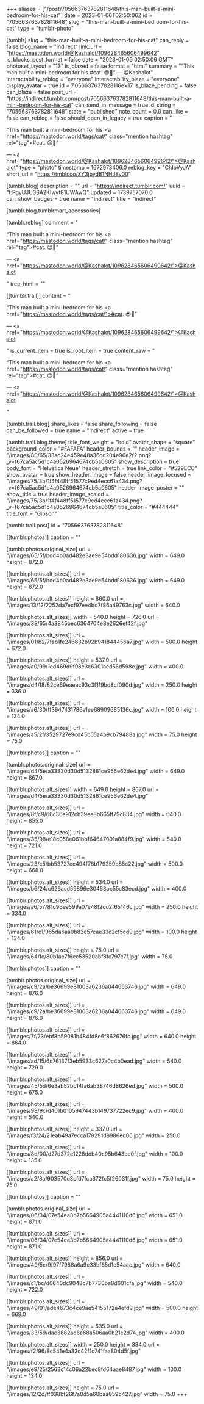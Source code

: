 +++
aliases = ["/post/705663763782811648/this-man-built-a-mini-bedroom-for-his-cat"]
date = 2023-01-06T02:50:06Z
id = "705663763782811648"
slug = "this-man-built-a-mini-bedroom-for-his-cat"
type = "tumblr-photo"

[tumblr]
slug = "this-man-built-a-mini-bedroom-for-his-cat"
can_reply = false
blog_name = "indirect"
link_url = "https://mastodon.world/@Kashalot/109628465606499642"
is_blocks_post_format = false
date = "2023-01-06 02:50:06 GMT"
photoset_layout = "13"
is_blazed = false
format = "html"
summary = "“This man built a mini-bedroom for his #cat. 😍🫶” — @Kashalot"
interactability_reblog = "everyone"
interactability_blaze = "everyone"
display_avatar = true
id = 7.056637637828116e+17
is_blaze_pending = false
can_blaze = false
post_url = "https://indirect.tumblr.com/post/705663763782811648/this-man-built-a-mini-bedroom-for-his-cat"
can_send_in_message = true
id_string = "705663763782811648"
state = "published"
note_count = 0.0
can_like = false
can_reblog = false
should_open_in_legacy = true
caption = "<p>“This man built a mini-bedroom for his <a href=\"https://mastodon.world/tags/cat\" class=\"mention hashtag\" rel=\"tag\">#cat</a>. 😍🫶”</p> — <a href=\"https://mastodon.world/@Kashalot/109628465606499642\">@Kashalot</a>"
type = "photo"
timestamp = 1672973406.0
reblog_key = "ChIpVyJA"
short_url = "https://tmblr.co/ZY3jbydB1NHJ8y00"

[tumblr.blog]
description = ""
url = "https://indirect.tumblr.com/"
uuid = "t:PgyUJU3SA2Klwyt81UWAwQ"
updated = 1739757070.0
can_show_badges = true
name = "indirect"
title = "indirect"

[tumblr.blog.tumblrmart_accessories]

[tumblr.reblog]
comment = "<p><p>“This man built a mini-bedroom for his <a href=\"https://mastodon.world/tags/cat\" class=\"mention hashtag\" rel=\"tag\">#cat</a>. 😍🫶”</p> — <a href=\"https://mastodon.world/@Kashalot/109628465606499642\">@Kashalot</a></p>"
tree_html = ""

[[tumblr.trail]]
content = "<p><p>&ldquo;This man built a mini-bedroom for his <a href=\"https://mastodon.world/tags/cat\">#cat</a>. &#128525;&#129782;&rdquo;</p> &mdash; <a href=\"https://mastodon.world/@Kashalot/109628465606499642\">@Kashalot</a></p>"
is_current_item = true
is_root_item = true
content_raw = "<p><p>“This man built a mini-bedroom for his <a href=\"https://mastodon.world/tags/cat\" class=\"mention hashtag\" rel=\"tag\">#cat</a>. 😍🫶”</p> — <a href=\"https://mastodon.world/@Kashalot/109628465606499642\">@Kashalot</a></p>"

[tumblr.trail.blog]
share_likes = false
share_following = false
can_be_followed = true
name = "indirect"
active = true

[tumblr.trail.blog.theme]
title_font_weight = "bold"
avatar_shape = "square"
background_color = "#FAFAFA"
header_bounds = ""
header_image = "/images/80/65/33ac24e459e48a36cd204e96e2f2.png?_v=f67ca5ac5d1c4a0526964674cb5a0605"
show_description = true
body_font = "Helvetica Neue"
header_stretch = true
link_color = "#529ECC"
show_avatar = true
show_header_image = false
header_image_focused = "/images/75/3b/1f4f448ff51577c9ed4ecc61a434.png?_v=f67ca5ac5d1c4a0526964674cb5a0605"
header_image_poster = ""
show_title = true
header_image_scaled = "/images/75/3b/1f4f448ff51577c9ed4ecc61a434.png?_v=f67ca5ac5d1c4a0526964674cb5a0605"
title_color = "#444444"
title_font = "Gibson"

[tumblr.trail.post]
id = "705663763782811648"

[[tumblr.photos]]
caption = ""

[tumblr.photos.original_size]
url = "/images/65/5f/bdd4b0ad482e3ae9e54bdd180636.jpg"
width = 649.0
height = 872.0

[[tumblr.photos.alt_sizes]]
url = "/images/65/5f/bdd4b0ad482e3ae9e54bdd180636.jpg"
width = 649.0
height = 872.0

[[tumblr.photos.alt_sizes]]
height = 860.0
url = "/images/13/12/2252da7ecf97ee4bd7f86a49763c.jpg"
width = 640.0

[[tumblr.photos.alt_sizes]]
width = 540.0
height = 726.0
url = "/images/38/65/4a3845bec6364704e8e2626ef42f.jpg"

[[tumblr.photos.alt_sizes]]
url = "/images/01/b2/7fab1fe246832b92b941844456a7.jpg"
width = 500.0
height = 672.0

[[tumblr.photos.alt_sizes]]
height = 537.0
url = "/images/a0/99/1ed469d9f98e3c6301aed56d598e.jpg"
width = 400.0

[[tumblr.photos.alt_sizes]]
url = "/images/d4/f8/82ce69eaeac93c3f119bd8cf090d.jpg"
width = 250.0
height = 336.0

[[tumblr.photos.alt_sizes]]
url = "/images/a6/30/ff3947431786a1ee68909685136c.jpg"
width = 100.0
height = 134.0

[[tumblr.photos.alt_sizes]]
url = "/images/a5/2f/3529727e9cd45b55a4b9cb79488a.jpg"
width = 75.0
height = 75.0

[[tumblr.photos]]
caption = ""

[tumblr.photos.original_size]
url = "/images/d4/5e/a33330d30d5132861ce956e62de4.jpg"
width = 649.0
height = 867.0

[[tumblr.photos.alt_sizes]]
width = 649.0
height = 867.0
url = "/images/d4/5e/a33330d30d5132861ce956e62de4.jpg"

[[tumblr.photos.alt_sizes]]
url = "/images/8f/c9/66c36e912cb39ee8b665ff79c834.jpg"
width = 640.0
height = 855.0

[[tumblr.photos.alt_sizes]]
url = "/images/35/98/e18c058e061bb164647001a884f9.jpg"
width = 540.0
height = 721.0

[[tumblr.photos.alt_sizes]]
url = "/images/23/c5/bb53727ec494f76b179359b85c22.jpg"
width = 500.0
height = 668.0

[[tumblr.photos.alt_sizes]]
height = 534.0
url = "/images/b6/24/c626acd59896e30463bc55c83ecd.jpg"
width = 400.0

[[tumblr.photos.alt_sizes]]
url = "/images/a6/57/81d96ee599a07e48f2cd2f65146c.jpg"
width = 250.0
height = 334.0

[[tumblr.photos.alt_sizes]]
url = "/images/61/c1/965da6aa0b82e57cae33c2cf5cd9.jpg"
width = 100.0
height = 134.0

[[tumblr.photos.alt_sizes]]
height = 75.0
url = "/images/64/fc/80b1ae7f6ec53520abf8fc797e7f.jpg"
width = 75.0

[[tumblr.photos]]
caption = ""

[tumblr.photos.original_size]
url = "/images/c9/2a/be36699e81003a6236a044663746.jpg"
width = 649.0
height = 876.0

[[tumblr.photos.alt_sizes]]
url = "/images/c9/2a/be36699e81003a6236a044663746.jpg"
width = 649.0
height = 876.0

[[tumblr.photos.alt_sizes]]
url = "/images/7f/73/ebf8b59081b484fd8e6f862676fc.jpg"
width = 640.0
height = 864.0

[[tumblr.photos.alt_sizes]]
url = "/images/ad/15/6c76137f3eb5933c627a0c4b0ead.jpg"
width = 540.0
height = 729.0

[[tumblr.photos.alt_sizes]]
url = "/images/45/5d/6e3ab52bc14fa6ab38746d8626ed.jpg"
width = 500.0
height = 675.0

[[tumblr.photos.alt_sizes]]
url = "/images/98/9c/d401b0105947443b149737722ec9.jpg"
width = 400.0
height = 540.0

[[tumblr.photos.alt_sizes]]
height = 337.0
url = "/images/f3/24/21eab49a7ecca178291d8986ed06.jpg"
width = 250.0

[[tumblr.photos.alt_sizes]]
url = "/images/8d/00/d27d372e1228ddb40c95b643bc0f.jpg"
width = 100.0
height = 135.0

[[tumblr.photos.alt_sizes]]
url = "/images/a2/8a/903570d3cfd7fca372fc5f26031f.jpg"
width = 75.0
height = 75.0

[[tumblr.photos]]
caption = ""

[tumblr.photos.original_size]
url = "/images/06/34/07e54ea3b7b5664905a4441110d6.jpg"
width = 651.0
height = 871.0

[[tumblr.photos.alt_sizes]]
url = "/images/06/34/07e54ea3b7b5664905a4441110d6.jpg"
width = 651.0
height = 871.0

[[tumblr.photos.alt_sizes]]
height = 856.0
url = "/images/49/5c/9f97f7988a6a9c33bf65d1e54aac.jpg"
width = 640.0

[[tumblr.photos.alt_sizes]]
url = "/images/c1/bc/d0640dc9048c7b7730ba8d601cfa.jpg"
width = 540.0
height = 722.0

[[tumblr.photos.alt_sizes]]
url = "/images/49/91/ade4673c4ce9ae54155172a4efd9.jpg"
width = 500.0
height = 669.0

[[tumblr.photos.alt_sizes]]
height = 535.0
url = "/images/33/59/dae3882ad6a68a506aa0b21e2d74.jpg"
width = 400.0

[[tumblr.photos.alt_sizes]]
width = 250.0
height = 334.0
url = "/images/f2/96/8c541e4a32c42f1c741faa804d5f.jpg"

[[tumblr.photos.alt_sizes]]
url = "/images/e9/25/2563c14c06a22bec8fd64aae8487.jpg"
width = 100.0
height = 134.0

[[tumblr.photos.alt_sizes]]
height = 75.0
url = "/images/12/2d/ff038bf26f7a0d5a60baa059b427.jpg"
width = 75.0
+++
